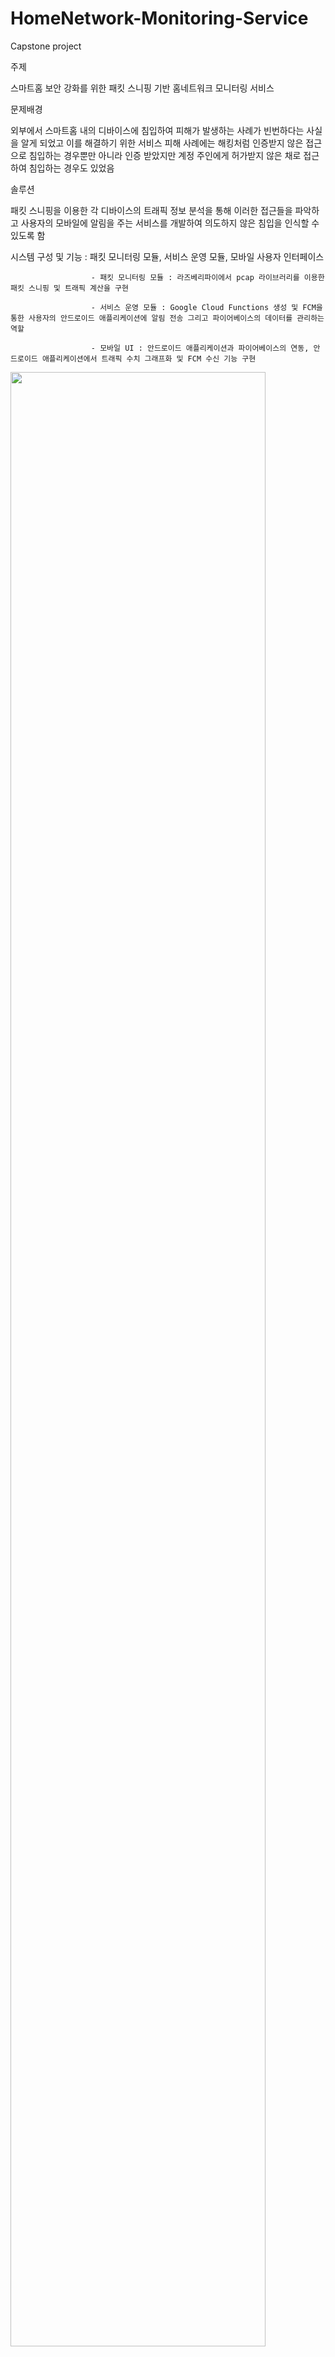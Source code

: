 # HomeNetwork-Monitoring-Service
Capstone project

주제

스마트홈 보안 강화를 위한 패킷 스니핑 기반 홈네트워크 모니터링 서비스

문제배경 

외부에서 스마트홈 내의 디바이스에 침입하여 피해가 발생하는 사례가 빈번하다는 사실을 알게 되었고 이를 해결하기 위한 서비스
피해 사례에는 해킹처럼 인증받지 않은 접근으로 침입하는 경우뿐만 아니라 인증 받았지만 계정 주인에게 허가받지 않은 채로 접근하여 침입하는 경우도 있었음

솔루션

패킷 스니핑을 이용한 각 디바이스의 트래픽 정보 분석을 통해 이러한 접근들을 파악하고 사용자의 모바일에 알림을 주는 서비스를 개발하여 의도하지 않은 침입을 인식할 수 있도록 함

시스템 구성 및 기능 :  패킷 모니터링 모듈, 서비스 운영 모듈, 모바일 사용자 인터페이스

                      - 패킷 모니터링 모듈 : 라즈베리파이에서 pcap 라이브러리를 이용한 패킷 스니핑 및 트래픽 계산을 구현
                      
                      - 서비스 운영 모듈 : Google Cloud Functions 생성 및 FCM을 통한 사용자의 안드로이드 애플리케이션에 알림 전송 그리고 파이어베이스의 데이터를 관리하는 역할
                      
                      - 모바일 UI : 안드로이드 애플리케이션과 파이어베이스의 연동, 안드로이드 애플리케이션에서 트래픽 수치 그래프화 및 FCM 수신 기능 구현

<img src="https://user-images.githubusercontent.com/23310187/34244435-91eab306-e668-11e7-8063-735dff683bf8.png" width="90%"></img>

** Packet Monitoring 폴더 : 라즈베리파이 내 코드
   이 외 : 안드로이드 애플리케이션 코드
   

